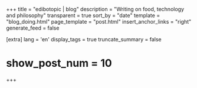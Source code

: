 +++
title = "edibotopic | blog"
description = "Writing on food, technology and philosophy"
transparent = true
sort_by = "date"
template = "blog_doing.html"
page_template = "post.html"
insert_anchor_links = "right"
generate_feed = false

[extra]
lang = 'en'
display_tags = true
truncate_summary = false
# show_post_num = 10
+++
